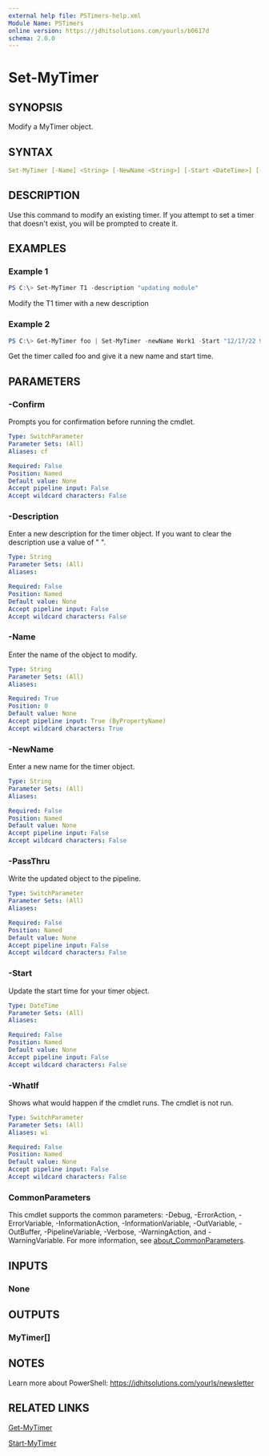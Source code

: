 ```yaml
---
external help file: PSTimers-help.xml
Module Name: PSTimers
online version: https://jdhitsolutions.com/yourls/b0617d
schema: 2.0.0
---
```


# Set-MyTimer

## SYNOPSIS

Modify a MyTimer object.

## SYNTAX

```yaml
Set-MyTimer [-Name] <String> [-NewName <String>] [-Start <DateTime>] [-Description <String>] [-PassThru] [-WhatIf] [-Confirm] [<CommonParameters>]
```

## DESCRIPTION

Use this command to modify an existing timer. If you attempt to set a timer that doesn't exist, you will be prompted to create it.

## EXAMPLES

### Example 1

```powershell
PS C:\> Set-MyTimer T1 -description "updating module"
```

Modify the T1 timer with a new description

### Example 2

```powershell
PS C:\> Get-MyTimer foo | Set-MyTimer -newName Work1 -Start "12/17/22 9:00AM"
```

Get the timer called foo and give it a new name and start time.

## PARAMETERS

### -Confirm

Prompts you for confirmation before running the cmdlet.

```yaml
Type: SwitchParameter
Parameter Sets: (All)
Aliases: cf

Required: False
Position: Named
Default value: None
Accept pipeline input: False
Accept wildcard characters: False
```

### -Description

Enter a new description for the timer object. If you want to clear the description use a value of " ".

```yaml
Type: String
Parameter Sets: (All)
Aliases:

Required: False
Position: Named
Default value: None
Accept pipeline input: False
Accept wildcard characters: False
```

### -Name

Enter the name of the object to modify.

```yaml
Type: String
Parameter Sets: (All)
Aliases:

Required: True
Position: 0
Default value: None
Accept pipeline input: True (ByPropertyName)
Accept wildcard characters: True
```

### -NewName

Enter a new name for the timer object.

```yaml
Type: String
Parameter Sets: (All)
Aliases:

Required: False
Position: Named
Default value: None
Accept pipeline input: False
Accept wildcard characters: False
```

### -PassThru

Write the updated object to the pipeline.

```yaml
Type: SwitchParameter
Parameter Sets: (All)
Aliases:

Required: False
Position: Named
Default value: None
Accept pipeline input: False
Accept wildcard characters: False
```

### -Start

Update the start time for your timer object.

```yaml
Type: DateTime
Parameter Sets: (All)
Aliases:

Required: False
Position: Named
Default value: None
Accept pipeline input: False
Accept wildcard characters: False
```

### -WhatIf

Shows what would happen if the cmdlet runs. The cmdlet is not run.

```yaml
Type: SwitchParameter
Parameter Sets: (All)
Aliases: wi

Required: False
Position: Named
Default value: None
Accept pipeline input: False
Accept wildcard characters: False
```

### CommonParameters

This cmdlet supports the common parameters: -Debug, -ErrorAction, -ErrorVariable, -InformationAction, -InformationVariable, -OutVariable, -OutBuffer, -PipelineVariable, -Verbose, -WarningAction, and -WarningVariable. For more information, see [about_CommonParameters](http://go.microsoft.com/fwlink/?LinkID=113216).

## INPUTS

### None

## OUTPUTS

### MyTimer[]

## NOTES

Learn more about PowerShell: https://jdhitsolutions.com/yourls/newsletter

## RELATED LINKS

[Get-MyTimer](Get-MyTimer.md)

[Start-MyTimer](Start-MyTimer.md)
